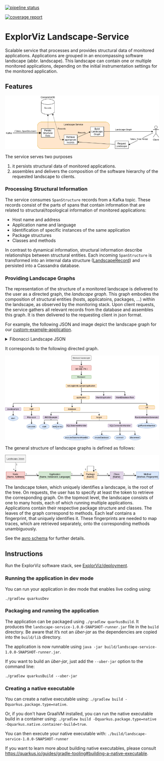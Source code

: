 [![pipeline status](https://git.se.informatik.uni-kiel.de/ExplorViz/code/landscape-service/badges/master/pipeline.svg)](https://git.se.informatik.uni-kiel.de/ExplorViz/code/landscape-service/-/commits/master) 

[![coverage report](https://git.se.informatik.uni-kiel.de/ExplorViz/code/landscape-service/badges/master/coverage.svg)](https://git.se.informatik.uni-kiel.de/ExplorViz/code/landscape-service/-/commits/master)


# ExplorViz Landscape-Service

Scalable service that processes and provides structural data of monitored applications. Applications are grouped in an encompassing software landscape (abbr. landscape). This landscape can contain one or multiple monitored applications, depending on the initial instrumentation settings for the monitored application.

## Features

![landsacpe graph](.docs/landscape_service.png)

The service serves two purposes

1. it persists structural data of monitored applications.
2. assembles and delivers the composition of the software hierarchy of the requested landscape to clients.

### Processing Structural Information

The service consumes `SpanStructure` records from a Kafka topic. 
These records consist of the parts of spans that contain information that are related to structural/topological information of monitored applications:

- Host name and address
- Application name and language
- Identification of specific instances of the same application
- Package structures
- Classes and methods

In contrast to dynamical information, structural information describe relationships between structural entities.
Each incoming `SpanStructure` is transformed into an internal data structure ([LandscapeRecord](src/main/avro/landscaperecord.avsc)) and persisted into a Cassandra database.

### Providing Landscape Graphs

The representation of the structure of a monitored landscape is delivered to the user as a directed graph, the *landscape graph*.
This graph embodies the composition of structural entities (hosts, applicatoins, packages, ...) 
within the landscape, as observed by the monitoring stack.
Upon client requests, the service gathers all relevant records from the database and assembles this graph.
It is then delivered to the requesting client in json format. 

For example, the following JSON and image depict the landscape graph for our [custom-example-application](https://git.se.informatik.uni-kiel.de/ExplorViz/code/deployment/-/tree/master/example-applications/custom-app-demo).

<details>
<summary>Fibonacci Landscape JSON</summary>

```json
{
  "landscapeToken" : "fibonacci-landscape",
  "nodes" : [ {
    "ipAddress" : "192.168.178.1",
    "hostName" : "host",
    "applications" : [ {
      "name" : "fibonacci",
      "language" : "java",
      "instanceId" : "1",
      "packages" : [ {
        "name" : "net",
        "subPackages" : [ {
          "name" : "explorviz",
          "subPackages" : [ {
            "name" : "sampleApplication",
            "subPackages" : [ {
              "name" : "application",
              "subPackages" : [ {
                "name" : "math",
                "subPackages" : [ ],
                "classes" : [ {
                  "name" : "Fibonacci",
                  "methods" : [ {
                    "name" : "calculate",
                    "hashCode" : "0b064d846e37337db07991f806a36f4fcacab5517d2801918ba6ba65284c9888"
                  } ]
                } ]
              } ],
              "classes" : [ {
                "name" : "JavaExample",
                "methods" : [ {
                  "name" : "start",
                  "hashCode" : "05dc4a2405adf51e81214c7a8a237ad68bd329939296729619b3c50eb878c114"
                } ]
              } ]
            }, {
              "name" : "database",
              "subPackages" : [ {
                "name" : "helper",
                "subPackages" : [ ],
                "classes" : [ {
                  "name" : "SQLStatementHandler",
                  "methods" : [ {
                    "name" : "executeStatementHandler",
                    "hashCode" : "4a16407ec3a7f718dcbf29804d0f3e77307760bea7b559c0d29a2a34146e0841"
                  } ]
                }, {
                  "name" : "SQLConnectionHandler",
                  "methods" : [ {
                    "name" : "createDatabase",
                    "hashCode" : "add6b7c9487e285cb08bd11208dec851f1e73b6e4a337835b333f29a9b59c407"
                  }, {
                    "name" : "disconnect",
                    "hashCode" : "ce8f8b85e0fb0629658df0418c050521ee7ea66ee3552b1dd7d0860f90fe8117"
                  }, {
                    "name" : "connect",
                    "hashCode" : "f6576f4c545ee315e49c65605dcc851f96bf49e80845ce0ce3c958b45a87557e"
                  } ]
                } ]
              } ],
              "classes" : [ {
                "name" : "JDBCExample",
                "methods" : [ {
                  "name" : "start",
                  "hashCode" : "70bb60fab08e07532ce6e79de333541bc498a7f448c99d934685603d2f06ed8b"
                }, {
                  "name" : "runQueries",
                  "hashCode" : "c5fc10c742e58f3e344816a079e65b2c2c49b28a36659a7a0c20070a66210656"
                } ]
              } ]
            }, {
              "name" : "util",
              "subPackages" : [ ],
              "classes" : [ {
                "name" : "RandomNumberGenerator",
                "methods" : [ {
                  "name" : "getRandomNumber",
                  "hashCode" : "c66b6f4c8acbfa4a65837d721344387bcb7ad2ffa2f733ff44370abccb599c66"
                } ]
              } ]
            } ],
            "classes" : [ {
              "name" : "Main$DatabaseTask",
              "methods" : [ {
                "name" : "run",
                "hashCode" : "4b4c314927bd5061592c8c5a6a194a054216f8fa4e0324f5304ea1179bae2776"
              } ]
            }, {
              "name" : "Main$ApplicationTask",
              "methods" : [ {
                "name" : "run",
                "hashCode" : "97aca15b161345d9f5de793fbde8192a8b16b47138e9dc18d3b76a8b3c7b13d7"
              } ]
            } ]
          } ],
          "classes" : [ ]
        } ],
        "classes" : [ ]
      } ]
    } ]
  } ]
}
```
</details>

It corresponds to the following directed graph.

![fibonacci landscape](.docs/fibo_graph.png)

The general structure of landscape graphs is defined as follows:

![landsacpe graph](.docs/landscape_graph.png)

The landscape token, which uniquely identifies a landscape, is the root of the tree.
On requests, the user has to specify at least the token to retrieve the corresponding graph. 
On the topmost level, the landscape consists of one to many hosts, each of which running multiple applications.
Applications contain their respective package structure and classes. 
The leaves of the graph correspond to methods. 
Each leaf contains a fingerprint, that uniquely identifies it.
These fingerprints are needed to map traces, which are retrieved separately, onto the corresponding methods unambiguously.

See the [avro schema](src/main/avro/landscape.avsc) for further details.


## Instructions

Run the ExplorViz software stack, see [ExplorViz/deployment](https://git.se.informatik.uni-kiel.de/ExplorViz/code/deployment).

### Running the application in dev mode

You can run your application in dev mode that enables live coding using:
```
./gradlew quarkusDev
```

### Packaging and running the application

The application can be packaged using `./gradlew quarkusBuild`.
It produces the `landscape-service-1.0.0-SNAPSHOT-runner.jar` file in the `build` directory.
Be aware that it’s not an _über-jar_ as the dependencies are copied into the `build/lib` directory.

The application is now runnable using `java -jar build/landscape-service-1.0.0-SNAPSHOT-runner.jar`.

If you want to build an _über-jar_, just add the `--uber-jar` option to the command line:
```
./gradlew quarkusBuild --uber-jar
```

### Creating a native executable

You can create a native executable using: `./gradlew build -Dquarkus.package.type=native`.

Or, if you don't have GraalVM installed, you can run the native executable build in a container using: `./gradlew build -Dquarkus.package.type=native -Dquarkus.native.container-build=true`.

You can then execute your native executable with: `./build/landscape-service-1.0.0-SNAPSHOT-runner`

If you want to learn more about building native executables, please consult https://quarkus.io/guides/gradle-tooling#building-a-native-executable.
